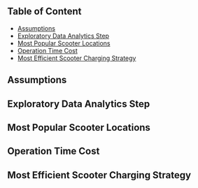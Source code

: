 ## Table of Content
- [Assumptions](#assumptions)
- [Exploratory Data Analytics Step](#exploration)
- [Most Popular Scooter Locations](#location)
- [Operation Time Cost](#cost)
- [Most Efficient Scooter Charging Strategy](#charging-strategy)

<a name="assumptions" />

## Assumptions


<a name="exploration" />

## Exploratory Data Analytics Step


<a name="location" />

## Most Popular Scooter Locations


<a name="cost" />

## Operation Time Cost


<a name="charging-strategy" />

## Most Efficient Scooter Charging Strategy

